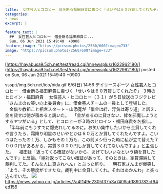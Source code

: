 ```yaml
---
title:  女性芸人ヒコロヒー　借金断る福田麻貴に毒づく「せいやは６０万貸してくれたぞ」  
categories:
- news
excerpt: |
  
feature_text: |
  ##  女性芸人ヒコロヒー　借金断る福田麻貴に...
  Sun, 06 Jun 2021 15:49:40  +0900
feature_image: "https://picsum.photos/2560/600?image=733"
image: "https://picsum.photos/2560/600?image=733"
---
```


[https://hayabusa9.5ch.net/test/read.cgi/mnewsplus/1622962180/](https://hayabusa9.5ch.net/test/read.cgi/mnewsplus/1622962180/)
posted on Sun, 06 Jun 2021 15:49:40  +0900

<!--more-->

sssp://img.5ch.net/ico/nida.gif 6/6(日) 14:56 デイリースポーツ 女性芸人ヒコロヒー　借金断る福田麻貴に毒づく「せいやは６０万貸してくれたぞ」 ３時のヒロイン・福田麻貴 　女性芸人・ヒコロヒー（３１）が５日放送のフジテレビ「さんまのお笑い向上委員会」に、借金芸人チームの一員として登場した。 　金借り教祖こと相席スタート・山添寛が「借金は絆、浮気は寄り道」と訴え、金を貸せば徳が積めると説いた。 　「金があるのに貸さない、絆を邪魔しようとするヤツがいる」として、ヒコロヒーが３時のヒロイン・福田麻貴を名指し。 　「半年前にもうすでに爆売れしてるのに。お笑い集中したいから金貸してくれや言うたら、霜降り明星のせいやとかは６０万とか貸してくれたんですよ。こいつはたったの１万、しかもその１万も、この前メシ行った時に私が立て替えた７０００円があるから、実質３０００円しか貸してくれてないんですよ」と主張した。 　福田は「返ってくる確証がないから、あげてもいいなという額を貸したんです」と反論。「絶対返ってこない確証があって、そのときは、家賃滞納して裁判してた。そんな人に貸されへん」とぶった斬り。 　明石家さんまが爆笑し「よう、その態度ができたな。裁判中に金貸してくれ。それはあかんわ」と突っ込んでいた。 ![](https://amd-pctr.c.yimg.jp/r/iwiz-amd/20210606-00000090-dal-000-5-view.jpg) https://news.yahoo.co.jp/articles/7a4f149e2305f37b3a7409ab1890782cf94ed156
